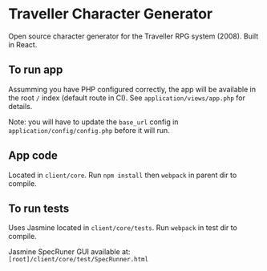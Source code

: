 # Traveller Character Generator

Open source character generator for the Traveller RPG system (2008). Built in React.

## To run app
Assumming you have PHP configured correctly, the app will be available in the root `/` index (default route in CI). See `application/views/app.php` for details.

Note: you will have to update the `base_url` config in `application/config/config.php` before it will run.

## App code
Located in `client/core`. Run `npm install` then `webpack` in parent dir to compile.

## To run tests
Uses Jasmine located in `client/core/tests`. Run `webpack` in test dir to compile.

Jasmine SpecRuner GUI available at: `[root]/client/core/test/SpecRunner.html`
